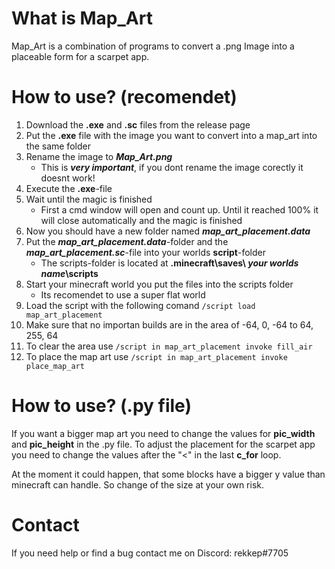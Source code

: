 # What is Map_Art

Map_Art is a combination of programs to convert a .png Image into a placeable form for a scarpet app.

# How to use? (recomendet)

1. Download the **.exe** and **.sc** files from the release page
2. Put the **.exe** file with the image you want to convert into a map_art into the same folder
3. Rename the image to **_Map_Art.png_**
   - This is **_very important_**, if you dont rename the image corectly it doesnt work! 
4. Execute the **.exe**-file
5. Wait until the magic is finished
   - First a cmd window will open and count up. Until it reached 100% it will close automatically and the magic is finished
6. Now you should have a new folder named **_map_art_placement.data_**
7. Put the **_map_art_placement.data_**-folder and the **_map_art_placement.sc_**-file into your worlds **script**-folder
   - The scripts-folder is located at **\.minecraft\saves\ _your worlds name_\scripts**
8. Start your minecraft world you put the files into the scripts folder
   - Its recomendet to use a super flat world
9. Load the script with the following comand `/script load map_art_placement`
10. Make sure that no importan builds are in the area of -64, 0, -64 to 64, 255, 64
11. To clear the area use `/script in map_art_placement invoke fill_air` 
12. To place the map art use `/script in map_art_placement invoke place_map_art`

# How to use? (.py file)

If you want a bigger map art you need to change the values for **pic_width** and **pic_height** in the .py file. To adjust the placement for the scarpet app you need to change the values after the "<" in the last **c_for** loop. 

At the moment it could happen, that some blocks have a bigger y value than minecraft can handle. So change of the size at your own risk.

# Contact

If you need help or find a bug contact me on Discord: rekkep#7705
